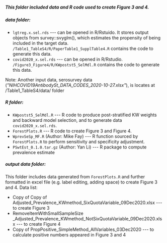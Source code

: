 ##### This folder included data and R code used to create Figure 3 and 4.
##### data folder:
- `lgtreg.x.sel.rds` --- can be opened in R/Rstuido. It stores output objects from survey::svyglm(), which estimates the propensity of being included in the target data. `/Table1_TableS4/R/PaperTable1_SupplTable4.R` contains the code to generate this data. 
- `covid2020_x.sel.rds` --- can be opened in R/Rstudio. `/Figure3_Figure4/R/KWpostst5_SelMdl.R` contains the code to generate this data.


Note: Another input data, serosurvey data (*"NIHCOVID19AntibodySt_DATA_CODES_2020-10-27.xlsx"*), is locates at /Table1_TableS4/data/ folder

##### R folder:
- `KWpostst5_SelMdl.R` --- R code to produce post-stratified KW weights and backward model selection, and to generate data `covid2020_x.sel.rds`. 
- `ForestPlots.R` --- R code to create Figure 3 and Figure 4. 
- `WprevSeSp_MF.R` (Author: Mike Fay) --- R function sourced by `ForestPlots.R` to perform sensitivity and specificity adjustment.
- `PSwtEst_0.1.0.tar.gz` (Author: Yan Li) --- R package to compute prevalence estimate

##### output data folder:
This folder includes data generated from `ForestPlots.R` and further formatted in excel file (e.g. label editing, adding space) to create Figure 3 and 4. 
Data list:
- Copy of Copy of Adjusted_Prevalence_KWmethod_SixQuotaVariable_09Dec2020.xlsx  --- to create Figure 3
- RemoveItemWithSmallSampleSize \_Adjusted_Prevalence_KWmethod_NotSixQuotaVariable_09Dec2020.xlsx  --- to create Figure 4
- Copy of PropPositive_SimpleMethod_AllVariables_03Dec2020  --- to calculate positive numbers appeared in Figure 3 and 4




